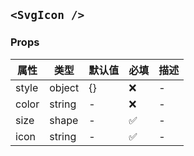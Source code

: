 ## `<SvgIcon />`

### Props

| 属性  | 类型   | 默认值 | 必填 | 描述 |
| ----- | ------ | ------ | ---- | ---- |
| style | object | {}     | ❌   | -    |
| color | string | -      | ❌   | -    |
| size  | shape  | -      | ✅   | -    |
| icon  | string | -      | ✅   | -    |
